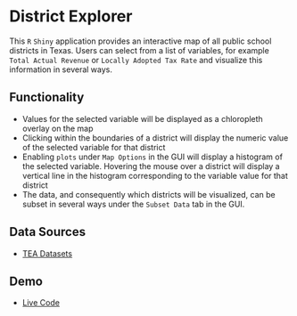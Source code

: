 District Explorer
=====

This `R` `Shiny` application provides an interactive map of all public school districts in Texas. Users can select from a list of variables, for example `Total Actual Revenue` or `Locally Adopted Tax Rate` and visualize this information in several ways. 


Functionality
------
* Values for the selected variable will be displayed as a chloropleth overlay on the map
* Clicking within the boundaries of a district will display the numeric value of the selected variable for that district
* Enabling `plots` under `Map Options` in the GUI will display a histogram of the selected variable. Hovering the mouse over a district will display a vertical line in the histogram corresponding to the variable value for that district
* The data, and consequently which districts will be visualized, can be subset in several ways under the `Subset Data` tab in the GUI.

Data Sources
------

* [TEA Datasets](http://tea.texas.gov/Reports_and_Data/School_District_Data/)


Demo
-----
* [Live Code](http://joetidwell.org:3838/districts/)

